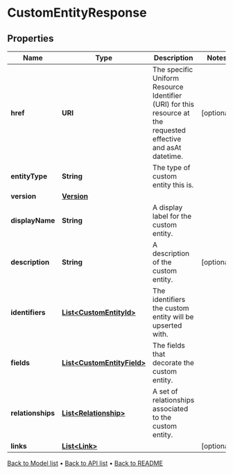 

# CustomEntityResponse


## Properties

| Name | Type | Description | Notes |
|------------ | ------------- | ------------- | -------------|
|**href** | **URI** | The specific Uniform Resource Identifier (URI) for this resource at the requested effective and asAt datetime. |  [optional] |
|**entityType** | **String** | The type of custom entity this is. |  |
|**version** | [**Version**](Version.md) |  |  |
|**displayName** | **String** | A display label for the custom entity. |  |
|**description** | **String** | A description of the custom entity. |  [optional] |
|**identifiers** | [**List&lt;CustomEntityId&gt;**](CustomEntityId.md) | The identifiers the custom entity will be upserted with. |  |
|**fields** | [**List&lt;CustomEntityField&gt;**](CustomEntityField.md) | The fields that decorate the custom entity. |  |
|**relationships** | [**List&lt;Relationship&gt;**](Relationship.md) | A set of relationships associated to the custom entity. |  |
|**links** | [**List&lt;Link&gt;**](Link.md) |  |  [optional] |



[Back to Model list](../README.md#documentation-for-models) &#8226; [Back to API list](../README.md#documentation-for-api-endpoints) &#8226; [Back to README](../README.md)



